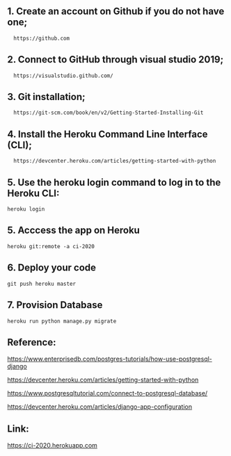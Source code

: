 ## 1. Create an account on Github if you do not have one;
      https://github.com 
## 2. Connect to GitHub through visual studio 2019;
      https://visualstudio.github.com/
## 3. Git installation;
      https://git-scm.com/book/en/v2/Getting-Started-Installing-Git
## 4. Install the Heroku Command Line Interface (CLI);
      https://devcenter.heroku.com/articles/getting-started-with-python
## 5. Use the heroku login command to log in to the Heroku CLI:

    heroku login

## 5. Acccess the app on Heroku

    heroku git:remote -a ci-2020
    
## 6. Deploy your code

    git push heroku master
    
## 7. Provision Database    

    heroku run python manage.py migrate


## Reference:

https://www.enterprisedb.com/postgres-tutorials/how-use-postgresql-django

https://devcenter.heroku.com/articles/getting-started-with-python

https://www.postgresqltutorial.com/connect-to-postgresql-database/

https://devcenter.heroku.com/articles/django-app-configuration


## Link: 

https://ci-2020.herokuapp.com
